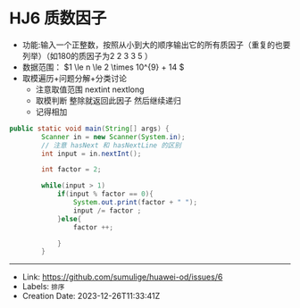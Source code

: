 # HJ6 质数因子

-   功能:输入一个正整数，按照从小到大的顺序输出它的所有质因子（重复的也要列举）（如180的质因子为2 2 3 3 5 ）
-   数据范围： $1 \le n \le 2 \times 10^{9} + 14 \$ 
-   取模遍历+问题分解+分类讨论
    -   注意取值范围 nextint nextlong
    -   取模判断 整除就返回此因子 然后继续递归
    -   记得相加
```java
public static void main(String[] args) {
        Scanner in = new Scanner(System.in);
        // 注意 hasNext 和 hasNextLine 的区别
        int input = in.nextInt();

        int factor = 2;

        while(input > 1)
            if(input % factor == 0){
                System.out.print(factor + " ");
                input /= factor ;
            }else{
                factor ++;

            }
        }
```

---

* Link: https://github.com/sumulige/huawei-od/issues/6
* Labels: `排序`
* Creation Date: 2023-12-26T11:33:41Z
